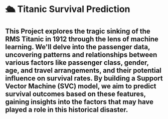 # 🛳️ Titanic Survival Prediction

## This Project explores the tragic sinking of the RMS Titanic in 1912 through the lens of machine learning. We'll delve into the passenger data, uncovering patterns and relationships between various factors like passenger class, gender, age, and travel arrangements, and their potential influence on survival rates. By building a Support Vector Machine (SVC) model, we aim to predict survival outcomes based on these features, gaining insights into the factors that may have played a role in this historical disaster.
